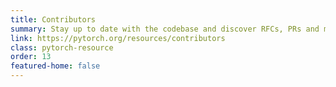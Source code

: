 ```yaml
---
title: Contributors
summary: Stay up to date with the codebase and discover RFCs, PRs and more
link: https://pytorch.org/resources/contributors
class: pytorch-resource
order: 13
featured-home: false
---
```

